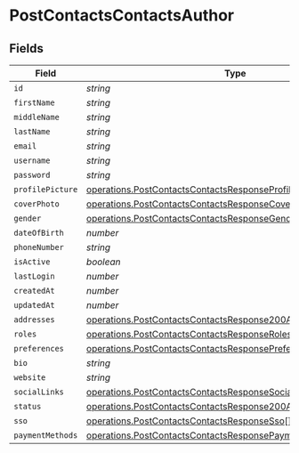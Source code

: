 # PostContactsContactsAuthor


## Fields

| Field                                                                                                                                              | Type                                                                                                                                               | Required                                                                                                                                           | Description                                                                                                                                        |
| -------------------------------------------------------------------------------------------------------------------------------------------------- | -------------------------------------------------------------------------------------------------------------------------------------------------- | -------------------------------------------------------------------------------------------------------------------------------------------------- | -------------------------------------------------------------------------------------------------------------------------------------------------- |
| `id`                                                                                                                                               | *string*                                                                                                                                           | :heavy_minus_sign:                                                                                                                                 | N/A                                                                                                                                                |
| `firstName`                                                                                                                                        | *string*                                                                                                                                           | :heavy_minus_sign:                                                                                                                                 | N/A                                                                                                                                                |
| `middleName`                                                                                                                                       | *string*                                                                                                                                           | :heavy_minus_sign:                                                                                                                                 | N/A                                                                                                                                                |
| `lastName`                                                                                                                                         | *string*                                                                                                                                           | :heavy_minus_sign:                                                                                                                                 | N/A                                                                                                                                                |
| `email`                                                                                                                                            | *string*                                                                                                                                           | :heavy_minus_sign:                                                                                                                                 | N/A                                                                                                                                                |
| `username`                                                                                                                                         | *string*                                                                                                                                           | :heavy_minus_sign:                                                                                                                                 | N/A                                                                                                                                                |
| `password`                                                                                                                                         | *string*                                                                                                                                           | :heavy_minus_sign:                                                                                                                                 | N/A                                                                                                                                                |
| `profilePicture`                                                                                                                                   | [operations.PostContactsContactsResponseProfilePicture](../../models/operations/postcontactscontactsresponseprofilepicture.md)                     | :heavy_minus_sign:                                                                                                                                 | N/A                                                                                                                                                |
| `coverPhoto`                                                                                                                                       | [operations.PostContactsContactsResponseCoverPhoto](../../models/operations/postcontactscontactsresponsecoverphoto.md)                             | :heavy_minus_sign:                                                                                                                                 | N/A                                                                                                                                                |
| `gender`                                                                                                                                           | [operations.PostContactsContactsResponseGender](../../models/operations/postcontactscontactsresponsegender.md)                                     | :heavy_minus_sign:                                                                                                                                 | N/A                                                                                                                                                |
| `dateOfBirth`                                                                                                                                      | *number*                                                                                                                                           | :heavy_minus_sign:                                                                                                                                 | N/A                                                                                                                                                |
| `phoneNumber`                                                                                                                                      | *string*                                                                                                                                           | :heavy_minus_sign:                                                                                                                                 | N/A                                                                                                                                                |
| `isActive`                                                                                                                                         | *boolean*                                                                                                                                          | :heavy_minus_sign:                                                                                                                                 | N/A                                                                                                                                                |
| `lastLogin`                                                                                                                                        | *number*                                                                                                                                           | :heavy_minus_sign:                                                                                                                                 | N/A                                                                                                                                                |
| `createdAt`                                                                                                                                        | *number*                                                                                                                                           | :heavy_minus_sign:                                                                                                                                 | N/A                                                                                                                                                |
| `updatedAt`                                                                                                                                        | *number*                                                                                                                                           | :heavy_minus_sign:                                                                                                                                 | N/A                                                                                                                                                |
| `addresses`                                                                                                                                        | [operations.PostContactsContactsResponse200Addresses](../../models/operations/postcontactscontactsresponse200addresses.md)[]                       | :heavy_minus_sign:                                                                                                                                 | N/A                                                                                                                                                |
| `roles`                                                                                                                                            | [operations.PostContactsContactsResponseRoles](../../models/operations/postcontactscontactsresponseroles.md)[]                                     | :heavy_minus_sign:                                                                                                                                 | N/A                                                                                                                                                |
| `preferences`                                                                                                                                      | [operations.PostContactsContactsResponsePreferences](../../models/operations/postcontactscontactsresponsepreferences.md)                           | :heavy_minus_sign:                                                                                                                                 | N/A                                                                                                                                                |
| `bio`                                                                                                                                              | *string*                                                                                                                                           | :heavy_minus_sign:                                                                                                                                 | N/A                                                                                                                                                |
| `website`                                                                                                                                          | *string*                                                                                                                                           | :heavy_minus_sign:                                                                                                                                 | N/A                                                                                                                                                |
| `socialLinks`                                                                                                                                      | [operations.PostContactsContactsResponseSocialLinks](../../models/operations/postcontactscontactsresponsesociallinks.md)                           | :heavy_minus_sign:                                                                                                                                 | N/A                                                                                                                                                |
| `status`                                                                                                                                           | [operations.PostContactsContactsResponse200ApplicationJSONStatus](../../models/operations/postcontactscontactsresponse200applicationjsonstatus.md) | :heavy_minus_sign:                                                                                                                                 | N/A                                                                                                                                                |
| `sso`                                                                                                                                              | [operations.PostContactsContactsResponseSso](../../models/operations/postcontactscontactsresponsesso.md)[]                                         | :heavy_minus_sign:                                                                                                                                 | N/A                                                                                                                                                |
| `paymentMethods`                                                                                                                                   | [operations.PostContactsContactsResponsePaymentMethods](../../models/operations/postcontactscontactsresponsepaymentmethods.md)                     | :heavy_minus_sign:                                                                                                                                 | N/A                                                                                                                                                |